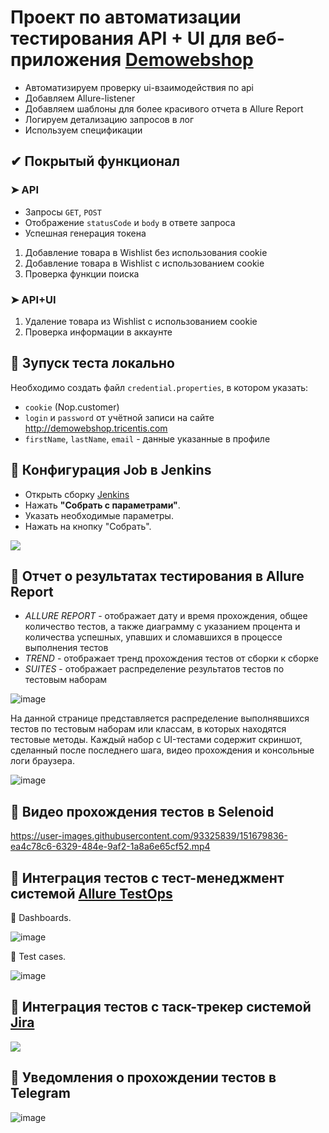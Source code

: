 # Проект по автоматизации тестирования API + UI для веб-приложения [Demowebshop](http://demowebshop.tricentis.com)

* Автоматизируем проверку ui-взаимодействия по api
* Добавляем Allure-listener
* Добавляем шаблоны для более красивого отчета в Allure Report 
* Логируем детализацию запросов в лог 
* Используем спецификации

## ✔ Покрытый функционал
  ### ➤  API
  * Запросы `GET`, `POST`
  * Отображение `statusCode` и `body` в ответе запроса
  * Успешная генерация токена
1. Добавление товара в Wishlist без использования cookie
2. Добавление товара в Wishlist c использованием cookie
3. Проверка функции поиска  


### ➤ API+UI  

1. Удаление товара из Wishlist c использованием cookie
2. Проверка информации в аккаунте

## 🚀 Зупуск теста локально
Необходимо создать файл `credential.properties`, в котором указать:
- `cookie` (Nop.customer)
- `login` и `password` от учётной записи на сайте http://demowebshop.tricentis.com
- `firstName`, `lastName`, `email` - данные указанные в профиле

## 🚀 Конфигурация Job в Jenkins
* Открыть сборку [Jenkins](https://jenkins.autotests.cloud/job/009_qaguru_j_unicorn_hw19_Demowebshop)
* Нажать **"Собрать с параметрами"**.
* Указать необходимые параметры.
* Нажать на кнопку "Собрать".

<img src="https://user-images.githubusercontent.com/93325839/155039519-6c4ca2b3-6109-4868-8438-8395dc336bb5.png" />  

## 📑 Отчет о результатах тестирования в Allure Report
* *ALLURE REPORT* - отображает дату и время прохождения, общее количество тестов, а также диаграмму с указанием процента и количества успешных, упавших и сломавшихся в процессе выполнения тестов
* *TREND* - отображает тренд прохождения тестов от сборки к сборке
* *SUITES* - отображает распределение результатов тестов по тестовым наборам

![image](https://user-images.githubusercontent.com/93325839/151679382-de399d64-43fc-43f5-9065-073c0b1eb228.png)  

На данной странице представляется распределение выполнявшихся тестов по тестовым наборам или классам, в которых находятся тестовые методы.
Каждый набор с UI-тестами содержит скриншот, сделанный после последнего шага, видео прохождения и консольные логи браузера.

![image](https://user-images.githubusercontent.com/93325839/155040626-6d6e0dcb-b755-48ec-9852-d79655522fe4.png)

## 🎦 Видео прохождения тестов в Selenoid
https://user-images.githubusercontent.com/93325839/151679836-ea4c78c6-6329-484e-9af2-1a8a6e65cf52.mp4

## 💫 Интеграция тестов c тест-менеджмент системой [Allure TestOps](https://allure.autotests.cloud/project/935/dashboards/1787)  

📎 Dashboards.

![image](https://user-images.githubusercontent.com/93325839/151679452-62846ea8-3288-4a9e-9584-e8b3641b6ced.png)  

📎 Test cases.  

![image](https://user-images.githubusercontent.com/93325839/155040348-a73adcdf-7c9b-4665-9572-37eeac53ae7c.png)  

## 💫 Интеграция тестов c таск-трекер системой [Jira](https://jira.autotests.cloud/browse/HOMEWORK-349)  

<img src="https://user-images.githubusercontent.com/93325839/155040237-df5930e6-3b1d-4611-ac8f-a60047e1f3c5.png" />  

## 💫 Уведомления о прохождении тестов в Telegram 
![image](https://user-images.githubusercontent.com/93325839/151679601-7b8647ef-9e33-48b0-9ea7-7aeaa702b5dc.png)
